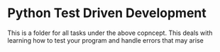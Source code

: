 # Python Test Driven Development
This is a folder for all tasks under the above copncept.
This deals with learning how to test your program and handle errors that may arise
